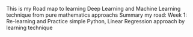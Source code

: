 This is my Road map to learning Deep Learning and Machine Learning technique from pure mathematics approachs
Summary my road:
  Week 1: Re-learning and Practice simple Python, Linear Regression approach by learning technique 
